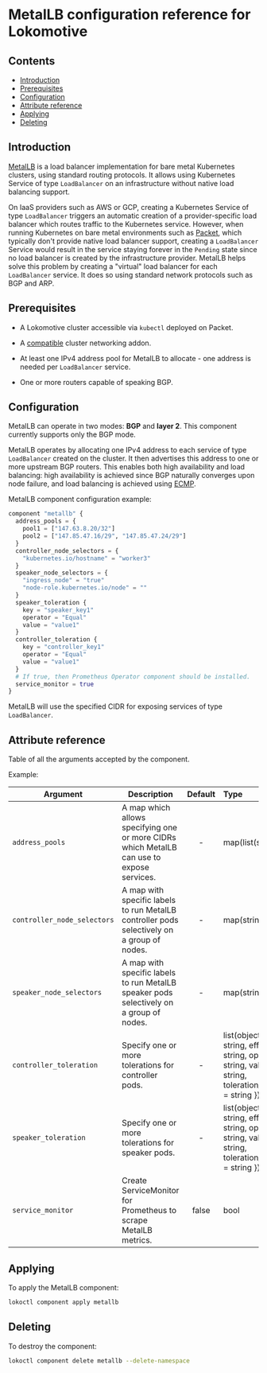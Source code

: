 # MetalLB configuration reference for Lokomotive

## Contents

* [Introduction](#introduction)
* [Prerequisites](#prerequisites)
* [Configuration](#configuration)
* [Attribute reference](#attribute-reference)
* [Applying](#applying)
* [Deleting](#deleting)

## Introduction

[MetalLB](https://metallb.universe.tf/) is a load balancer implementation for bare metal Kubernetes
clusters, using standard routing protocols. It allows using Kubernetes Service of type `LoadBalancer`
on an infrastructure without native load balancing support.

On IaaS providers such as AWS or GCP, creating a Kubernetes Service of type `LoadBalancer` triggers an
automatic creation of a provider-specific load balancer which routes traffic to the Kubernetes service.
However, when running Kubernetes on bare metal environments such as [Packet](https://www.packet.com/),
which typically don't provide native load balancer support, creating a `LoadBalancer` Service would
result in the service staying forever in the `Pending` state since no load balancer is created by
the infrastructure provider. MetalLB helps solve this problem by creating a "virtual" load balancer
for each `LoadBalancer` service. It does so using standard network protocols such as BGP and ARP.

## Prerequisites

* A Lokomotive cluster accessible via `kubectl` deployed on Packet.

* A [compatible](https://metallb.universe.tf/installation/network-addons/) cluster networking addon.

* At least one IPv4 address pool for MetalLB to allocate - one address is needed per `LoadBalancer` service.

* One or more routers capable of speaking BGP.

## Configuration

MetalLB can operate in two modes: **BGP** and **layer 2**. This component currently supports only
the BGP mode.

MetalLB operates by allocating one IPv4 address to each service of type `LoadBalancer` created on
the cluster. It then advertises this address to one or more upstream BGP routers. This enables both
high availability and load balancing: high availability is achieved since BGP naturally converges
upon node failure, and load balancing is achieved using
[ECMP](https://en.wikipedia.org/wiki/Equal-cost_multi-path_routing).


MetalLB component configuration example:

```tf
component "metallb" {
  address_pools = {
    pool1 = ["147.63.8.20/32"]
    pool2 = ["147.85.47.16/29", "147.85.47.24/29"]
  }
  controller_node_selectors = {
    "kubernetes.io/hostname" = "worker3"
  }
  speaker_node_selectors = {
    "ingress_node" = "true"
    "node-role.kubernetes.io/node" = ""
  }
  speaker_toleration {
    key = "speaker_key1"
    operator = "Equal"
    value = "value1"
  }
  controller_toleration {
    key = "controller_key1"
    operator = "Equal"
    value = "value1"
  }
  # If true, then Prometheus Operator component should be installed.
  service_monitor = true
}
```

MetalLB will use the specified CIDR for exposing services of type `LoadBalancer`.

## Attribute reference

Table of all the arguments accepted by the component.

Example:

| Argument                    | Description                                                                                | Default | Type                                                                                                           | Required |
|-----------------------------|--------------------------------------------------------------------------------------------|:-------:|:---------------------------------------------------------------------------------------------------------------|:--------:|
| `address_pools`             | A map which allows specifying one or more CIDRs which MetalLB can use to expose services.  |    -    | map(list(string))                                                                                              |   true   |
| `controller_node_selectors` | A map with specific labels to run MetalLB controller pods selectively on a group of nodes. |    -    | map(string)                                                                                                    |  false   |
| `speaker_node_selectors`    | A map with specific labels to run MetalLB speaker pods selectively on a group of nodes.    |    -    | map(string)                                                                                                    |  false   |
| `controller_toleration`     | Specify one or more tolerations for controller pods.                                       |    -    | list(object({key = string, effect = string, operator = string, value = string, toleration_seconds = string })) |  false   |
| `speaker_toleration`        | Specify one or more tolerations for speaker pods.                                          |    -    | list(object({key = string, effect = string, operator = string, value = string, toleration_seconds = string })) |  false   |
| `service_monitor`           | Create ServiceMonitor for Prometheus to scrape MetalLB metrics.                            |  false  | bool                                                                                                           |  false   |


## Applying

To apply the MetalLB component:

```bash
lokoctl component apply metallb
```
## Deleting

To destroy the component:

```bash
lokoctl component delete metallb --delete-namespace
```
